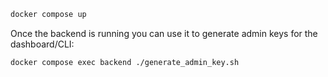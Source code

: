 ```sh
docker compose up
```

Once the backend is running you can use it to generate admin keys for the
dashboard/CLI:

```sh
docker compose exec backend ./generate_admin_key.sh
```